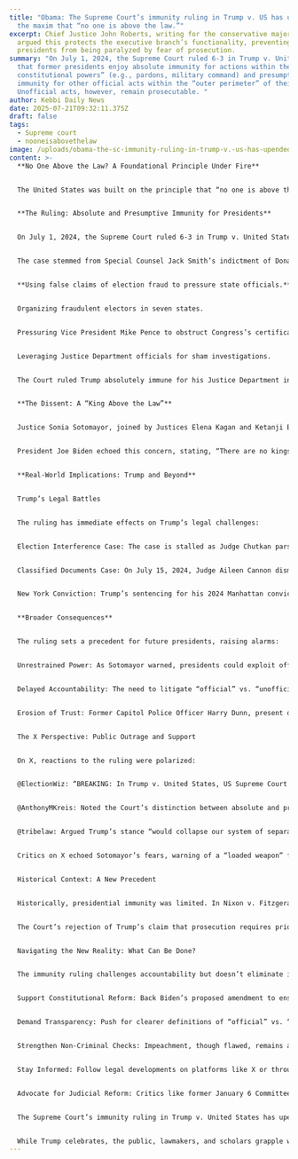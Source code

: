 ```yaml
---
title: "Obama: The Supreme Court’s immunity ruling in Trump v. US has upended
  the maxim that “no one is above the law.”"
excerpt: Chief Justice John Roberts, writing for the conservative majority,
  argued this protects the executive branch’s functionality, preventing
  presidents from being paralyzed by fear of prosecution.
summary: "On July 1, 2024, the Supreme Court ruled 6-3 in Trump v. United States
  that former presidents enjoy absolute immunity for actions within their “core
  constitutional powers” (e.g., pardons, military command) and presumptive
  immunity for other official acts within the “outer perimeter” of their duties.
  Unofficial acts, however, remain prosecutable. "
author: Kebbi Daily News
date: 2025-07-21T09:32:11.375Z
draft: false
tags:
  - Supreme court
  - nooneisabovethelaw
image: /uploads/obama-the-sc-immunity-ruling-in-trump-v.-us-has-upended-the-maxim-that-“no-one-is-above-the-law..jpg
content: >-
  **No One Above the Law? A Foundational Principle Under Fire**


  The United States was built on the principle that “no one is above the law,” a cornerstone of democracy meant to ensure accountability for all, from citizens to presidents. Yet, a landmark 2024 Supreme Court ruling in Trump v. United States has carved out a significant exception, granting former President Donald Trump—and future presidents—broad immunity from criminal prosecution for “official acts” conducted during their tenure. This decision, hailed by Trump as a “BIG WIN FOR OUR CONSTITUTION AND DEMOCRACY” on Truth Social, has sparked fierce debate, with critics like Justice Sonia Sotomayor arguing it “makes a mockery” of the rule of law


  **The Ruling: Absolute and Presumptive Immunity for Presidents**


  On July 1, 2024, the Supreme Court ruled 6-3 in Trump v. United States that former presidents enjoy absolute immunity for actions within their “core constitutional powers” (e.g., pardons, military command) and presumptive immunity for other official acts within the “outer perimeter” of their duties. Unofficial acts, however, remain prosecutable. Chief Justice John Roberts, writing for the conservative majority, argued this protects the executive branch’s functionality, preventing presidents from being paralyzed by fear of prosecution.


  The case stemmed from Special Counsel Jack Smith’s indictment of Donald Trump for alleged election interference in 2020, including:


  **Using false claims of election fraud to pressure state officials.**


  Organizing fraudulent electors in seven states.


  Pressuring Vice President Mike Pence to obstruct Congress’s certification of Joe Biden’s win.


  Leveraging Justice Department officials for sham investigations.


  The Court ruled Trump absolutely immune for his Justice Department interactions and presumptively immune for discussions with Pence, sending the case back to U.S. District Judge Tanya Chutkan to determine which acts were “unofficial.” This effectively delayed Trump’s trial past the 2024 election, a strategic victory for the former president.


  **The Dissent: A “King Above the Law”**


  Justice Sonia Sotomayor, joined by Justices Elena Kagan and Ketanji Brown Jackson, issued a scathing dissent, warning that the ruling “reshapes the institution of the Presidency” and creates a “law-free zone” around official acts. She cited extreme hypotheticals: a president ordering SEAL Team 6 to assassinate a rival or taking a bribe for a pardon would be immune if deemed “official.” Sotomayor argued this undermines the principle that “no man is above the law,” placing presidents in a separate justice system.


  President Joe Biden echoed this concern, stating, “There are no kings in America… No one is above the law, not even the president.” He called the ruling a “dangerous precedent” that removes limits on presidential power. Biden proposed a “No One Is Above the Law Amendment” to clarify that presidents face criminal liability for crimes, regardless of official status.


  **Real-World Implications: Trump and Beyond**


  Trump’s Legal Battles


  The ruling has immediate effects on Trump’s legal challenges:


  Election Interference Case: The case is stalled as Judge Chutkan parses official vs. unofficial acts, making a pre-election trial unlikely. If Trump wins in 2024, he could appoint an attorney general to dismiss the case or pardon himself.


  Classified Documents Case: On July 15, 2024, Judge Aileen Cannon dismissed charges against Trump, citing the unconstitutional appointment of Special Counsel Jack Smith, bolstered by Justice Clarence Thomas’s concurrence in Trump v. United States.


  New York Conviction: Trump’s sentencing for his 2024 Manhattan conviction was delayed to November, with his lawyers citing the immunity ruling to challenge evidence. The Manhattan DA agreed to pause sentencing until after Trump’s second term, if he wins.


  **Broader Consequences**


  The ruling sets a precedent for future presidents, raising alarms:


  Unrestrained Power: As Sotomayor warned, presidents could exploit official powers (e.g., Justice Department control) for criminal ends without fear of prosecution..


  Delayed Accountability: The need to litigate “official” vs. “unofficial” acts could mire cases in years of appeals, as seen with Trump’s election case.


  Erosion of Trust: Former Capitol Police Officer Harry Dunn, present during the January 6 Capitol attack, said the ruling empowers Trump, undermining democracy. Senate Majority Leader Chuck Schumer called it a “sad day for our democracy.”


  The X Perspective: Public Outrage and Support


  On X, reactions to the ruling were polarized:


  @ElectionWiz: “BREAKING: In Trump v. United States, US Supreme Court holds that a former president has absolute immunity for his core constitutional powers.”


  @AnthonyMKreis: Noted the Court’s distinction between absolute and presumptive immunity, highlighting the lack of immunity for unofficial acts.


  @tribelaw: Argued Trump’s stance “would collapse our system of separated powers,” placing presidents beyond accountability.


  Critics on X echoed Sotomayor’s fears, warning of a “loaded weapon” for future presidents, while supporters like Trump celebrated it as a constitutional victory.


  Historical Context: A New Precedent


  Historically, presidential immunity was limited. In Nixon v. Fitzgerald (1982), the Court granted absolute immunity for civil damages within official duties, but Clinton v. Jones (1997) denied immunity for pre-presidency acts. The Justice Department’s policy against prosecuting sitting presidents never extended to former presidents—until Trump v. United States. Even Trump’s own lawyers once conceded during his impeachment trial that he could be prosecuted after leaving office.


  The Court’s rejection of Trump’s claim that prosecution requires prior impeachment and conviction was a small restraint, but the broad immunity granted marks a departure from the principle that all are equal under the law.


  Navigating the New Reality: What Can Be Done?


  The immunity ruling challenges accountability but doesn’t eliminate it entirely. Here’s how to respond:


  Support Constitutional Reform: Back Biden’s proposed amendment to ensure presidents face criminal liability, reinforcing “no one is above the law.”


  Demand Transparency: Push for clearer definitions of “official” vs. “unofficial” acts to limit abuse. Justice Amy Coney Barrett’s concurrence suggested a two-step test to evaluate immunity, which could guide future clarity.


  Strengthen Non-Criminal Checks: Impeachment, though flawed, remains a tool. Public pressure and electoral accountability can also deter abuse.


  Stay Informed: Follow legal developments on platforms like X or through sources like the ACLU, which criticized the ruling as a “dangerous precedent.”


  Advocate for Judicial Reform: Critics like former January 6 Committee chairman Bennie Thompson called the Court “lawless and corrupt.” Calls for Supreme Court reform, like term limits or ethics codes, are growing.


  The Supreme Court’s immunity ruling in Trump v. United States has upended the maxim that “no one is above the law.” By granting former President Donald Trump—and future presidents—absolute and presumptive immunity for official acts, the Court has created a legal shield that critics warn could enable unchecked power. As Justice Sotomayor put it, the decision “plants the seeds of absolute power,” threatening democracy itself.


  While Trump celebrates, the public, lawmakers, and scholars grapple with a new reality where a former president may indeed stand above the law. The fight for accountability now depends on constitutional reform, public vigilance, and a commitment to restoring the rule of law for all—no exceptions.
---
```

